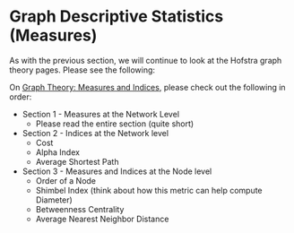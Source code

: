 # Graph Descriptive Statistics (Measures)

As with the previous section, we will continue to look at the Hofstra graph theory pages.  Please see the following:

On [Graph Theory: Measures and Indices](https://people.hofstra.edu/geotrans/eng/methods/ch1m3en.html), please check out the following in order:

* Section 1 - Measures at the Network Level
  * Please read the entire section (quite short)
* Section 2 - Indices at the Network level
  * Cost
  * Alpha Index
  * Average Shortest Path
* Section 3 - Measures and Indices at the Node level
  * Order of a Node
  * Shimbel Index (think about how this metric can help compute Diameter)
  * Betweenness Centrality
  * Average Nearest Neighbor Distance
  
